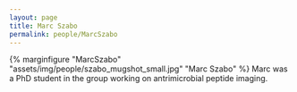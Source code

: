 ```yaml
---
layout: page
title: Marc Szabo
permalink: people/MarcSzabo
---
```

{% marginfigure "MarcSzabo" "assets/img/people/szabo_mugshot_small.jpg" "Marc Szabo" %}
Marc was a PhD student in the group working on antrimicrobial peptide imaging.
